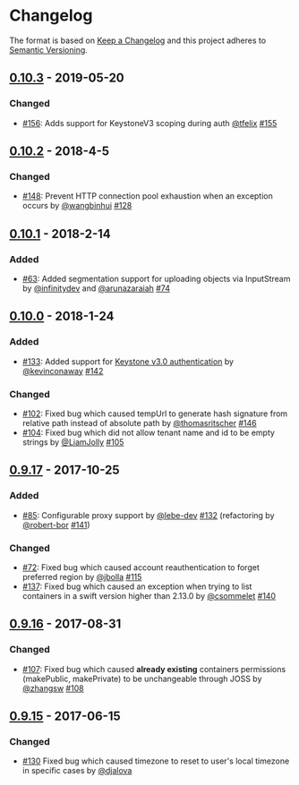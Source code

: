 # Changelog

The format is based on [Keep a Changelog](http://keepachangelog.com/en/1.0.0/)
and this project adheres to [Semantic Versioning](http://semver.org/spec/v2.0.0.html).

## [0.10.3](https://github.com/javaswift/joss/releases/tag/v0.10.3) - 2019-05-20
### Changed
- [#156](https://github.com/javaswift/joss/pull/156): Adds support for KeystoneV3 scoping during auth [@tfelix](https://github.com/tfelix) [#155](https://github.com/javaswift/joss/issues/155)  

## [0.10.2](https://github.com/javaswift/joss/releases/tag/v0.10.2) - 2018-4-5
### Changed
- [#148](https://github.com/javaswift/joss/issues/148): Prevent HTTP connection pool exhaustion when an exception occurs by [@wangbinhui](https://github.com/wangbinhui) [#128](https://github.com/javaswift/joss/pull/128)  

## [0.10.1](https://github.com/javaswift/joss/releases/tag/v10.0.1) - 2018-2-14
### Added
- [#63](https://github.com/javaswift/joss/issues/63): Added segmentation support for uploading objects via InputStream by [@infinitydev](https://github.com/infinitydev) and [@arunazaraiah](https://github.com/arunazaraiah) [#74](https://github.com/javaswift/joss/pull/74)

## [0.10.0](https://github.com/javaswift/joss/releases/tag/v0.10.0) - 2018-1-24
### Added
- [#133](https://github.com/javaswift/joss/issues/133): Added support for [Keystone v3.0 authentication](https://developer.openstack.org/api-ref/identity/v3/index.html#authentication-and-token-management) by [@kevinconaway](https://github.com/kevinconaway) [#142](https://github.com/javaswift/joss/pull/142)
### Changed
- [#102](https://github.com/javaswift/joss/issues/102): Fixed bug which caused tempUrl to generate hash signature from relative path instead of absolute path by [@thomasritscher](https://github.com/thomasritscher) [#146](https://github.com/javaswift/joss/pull/146)  
- [#104](https://github.com/javaswift/joss/issues/104): Fixed bug which did not allow tenant name and id to be empty strings by [@LiamJolly](https://github.com/LiamJolly) [#105](https://github.com/javaswift/joss/pull/105)  

## [0.9.17](https://github.com/javaswift/joss/releases/tag/v0.9.17) - 2017-10-25
### Added
- [#85](https://github.com/javaswift/joss/issues/85): Configurable proxy support by [@lebe-dev](https://github.com/lebe-dev) [#132](https://github.com/javaswift/joss/pull/132) (refactoring by [@robert-bor](https://github.com/robert-bor) [#141](https://github.com/javaswift/joss/pull/141))

### Changed
- [#72](https://github.com/javaswift/joss/issues/72): Fixed bug which caused account reauthentication to forget preferred region by [@jbolla](https://github.com/jbolla) [#115](https://github.com/javaswift/joss/pull/115)
- [#137](https://github.com/javaswift/joss/issues/137): Fixed bug which caused an exception when trying to list containers in a swift version higher than 2.13.0 by [@csommelet](https://github.com/csommelet) [#140](https://github.com/javaswift/joss/pull/140)

## [0.9.16](https://github.com/javaswift/joss/releases/tag/v0.9.16) - 2017-08-31

### Changed
- [#107](https://github.com/javaswift/joss/issues/72): Fixed bug which caused **already existing** containers permissions (makePublic, makePrivate) to be unchangeable through JOSS by [@zhangsw](https://github.com/zhangsw) [#108](https://github.com/javaswift/joss/pull/108)

## [0.9.15](https://github.com/javaswift/joss/releases/tag/v0.9.15) - 2017-06-15

### Changed
- [#130](https://github.com/javaswift/joss/pull/130) Fixed bug which caused timezone to reset to user's local timezone in specific cases by [@djalova](https://github.com/djalova)
